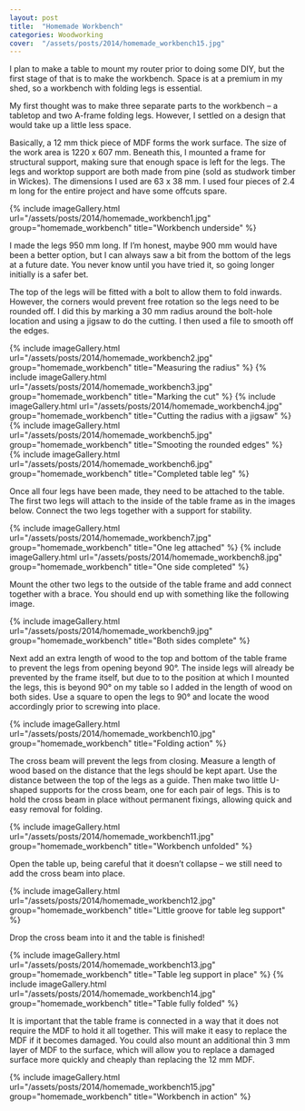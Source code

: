 ```yaml
---
layout: post
title:  "Homemade Workbench"
categories: Woodworking
cover:  "/assets/posts/2014/homemade_workbench15.jpg"
---
```



I plan to make a table to mount my router prior to doing some DIY, but the first stage of that is to make the workbench. Space is at a premium in my shed, so a workbench with folding legs is essential.

My first thought was to make three separate parts to the workbench – a tabletop and two A-frame folding legs. However, I settled on a design that would take up a little less space.

Basically, a 12 mm thick piece of MDF forms the work surface. The size of the work area is 1220 x 607 mm. Beneath this, I mounted a frame for structural support, making sure that enough space is left for the legs. The legs and worktop support are both made from pine (sold as studwork timber in Wickes). The dimensions I used are 63 x 38 mm. I used four pieces of 2.4 m long for the entire project and have some offcuts spare.

{% include imageGallery.html url="/assets/posts/2014/homemade_workbench1.jpg" group="homemade_workbench" title="Workbench underside" %}

I made the legs 950 mm long. If I’m honest, maybe 900 mm would have been a better option, but I can always saw a bit from the bottom of the legs at a future date. You never know until you have tried it, so going longer initially is a safer bet.

The top of the legs will be fitted with a bolt to allow them to fold inwards. However, the corners would prevent free rotation so the legs need to be rounded off. I did this by marking a 30 mm radius around the bolt-hole location and using a jigsaw to do the cutting. I then used a file to smooth off the edges.

{% include imageGallery.html url="/assets/posts/2014/homemade_workbench2.jpg" group="homemade_workbench" title="Measuring the radius" %}
{% include imageGallery.html url="/assets/posts/2014/homemade_workbench3.jpg" group="homemade_workbench" title="Marking the cut" %}
{% include imageGallery.html url="/assets/posts/2014/homemade_workbench4.jpg" group="homemade_workbench" title="Cutting the radius with a jigsaw" %}
{% include imageGallery.html url="/assets/posts/2014/homemade_workbench5.jpg" group="homemade_workbench" title="Smooting the rounded edges" %}
{% include imageGallery.html url="/assets/posts/2014/homemade_workbench6.jpg" group="homemade_workbench" title="Completed table leg" %}

Once all four legs have been made, they need to be attached to the table. The first two legs will attach to the inside of the table frame as in the images below. Connect the two legs together with a support for stability.

{% include imageGallery.html url="/assets/posts/2014/homemade_workbench7.jpg" group="homemade_workbench" title="One leg attached" %}
{% include imageGallery.html url="/assets/posts/2014/homemade_workbench8.jpg" group="homemade_workbench" title="One side completed" %}

Mount the other two legs to the outside of the table frame and add connect together with a brace. You should end up with something like the following image.

{% include imageGallery.html url="/assets/posts/2014/homemade_workbench9.jpg" group="homemade_workbench" title="Both sides complete" %}

Next add an extra length of wood to the top and bottom of the table frame to prevent the legs from opening beyond 90°. The inside legs will already be prevented by the frame itself, but due to to the position at which I mounted the legs, this is beyond 90° on my table so I added in the length of wood on both sides. Use a square to open the legs to 90° and locate the wood accordingly prior to screwing into place.

{% include imageGallery.html url="/assets/posts/2014/homemade_workbench10.jpg" group="homemade_workbench" title="Folding action" %}

The cross beam will prevent the legs from closing. Measure a length of wood based on the distance that the legs should be kept apart. Use the distance between the top of the legs as a guide. Then make two little U-shaped supports for the cross beam, one for each pair of legs. This is to hold the cross beam in place without permanent fixings, allowing quick and easy removal for folding.

{% include imageGallery.html url="/assets/posts/2014/homemade_workbench11.jpg" group="homemade_workbench" title="Workbench unfolded" %}

Open the table up, being careful that it doesn’t collapse – we still need to add the cross beam into place.

{% include imageGallery.html url="/assets/posts/2014/homemade_workbench12.jpg" group="homemade_workbench" title="Little groove for table leg support" %}

Drop the cross beam into it and the table is finished!

{% include imageGallery.html url="/assets/posts/2014/homemade_workbench13.jpg" group="homemade_workbench" title="Table leg support in place" %}
{% include imageGallery.html url="/assets/posts/2014/homemade_workbench14.jpg" group="homemade_workbench" title="Table fully folded" %}

It is important that the table frame is connected in a way that it does not require the MDF to hold it all together. This will make it easy to replace the MDF if it becomes damaged. You could also mount an additional thin 3 mm layer of MDF to the surface, which will allow you to replace a damaged surface more quickly and cheaply than replacing the 12 mm MDF.

{% include imageGallery.html url="/assets/posts/2014/homemade_workbench15.jpg" group="homemade_workbench" title="Workbench in action" %}
